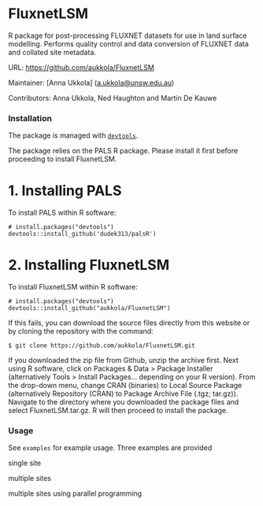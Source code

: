 FluxnetLSM
=================
R package for post-processing FLUXNET datasets for use in land surface modelling. Performs quality control and data conversion of FLUXNET data and collated site metadata.

URL: https://github.com/aukkola/FluxnetLSM

Maintainer: [Anna Ukkola] (<a.ukkola@unsw.edu.au>)

Contributors: Anna Ukkola, Ned Haughton and Martin De Kauwe



### Installation


The package is managed with [`devtools`](https://github.com/hadley/devtools).

The package relies on the PALS R package. Please install it first before proceeding to install FluxnetLSM.


# 1. Installing PALS

To install PALS within R software:

```{r}
# install.packages("devtools")
devtools::install_github('dudek313/palsR')
```


# 2. Installing FluxnetLSM

To install FluxnetLSM within R software:

```{r}
# install.packages("devtools")
devtools::install_github("aukkola/FluxnetLSM")
```

If this fails, you can download the source files directly from this website or by cloning the repository with the command:

```{r}
$ git clone https://github.com/aukkola/FluxnetLSM.git
```

If you downloaded the zip file from Github, unzip the archive first. Next using R software, click on Packages & Data > Package Installer (alternatively Tools > Install Packages... depending on your R version). From the drop-down menu, change CRAN (binaries) to Local Source Package (alternatively Repository (CRAN) to Package Archive File (.tgz; tar.gz)). Navigate to the directory where you downloaded the package files and select FluxnetLSM.tar.gz. R will then proceed to install the package.



### Usage
See `examples` for example usage. Three examples are provided

single site

multiple sites

multiple sites using parallel programming
